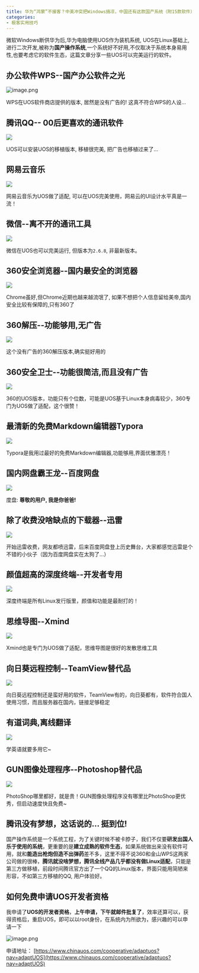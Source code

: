 ```yaml
---
title: 华为“鸿蒙”不接客？中美冲突把Windows搞凉，中国还有这款国产系统（附15款软件）
categories:
- 极客实用技巧
---
```


微软Windows断供华为后,华为电脑使用UOS作为装机系统, UOS在Linux基础上,进行二次开发,被称为**国产操作系统**,一个系统好不好用,不仅取决于系统本身易用性,也要考虑它的软件生态，这篇文章分享一些UOS可以完美运行的软件。



## 办公软件WPS--国产办公软件之光

![image.png](https://cdn.fangyuanxiaozhan.com/assets/16941705729428KmkckYA.png)

WPS在UOS软件商店提供的版本, 居然是没有广告的! 这真不符合WPS的人设...

## 腾讯QQ-- 00后更喜欢的通讯软件

![](https://cdn.fangyuanxiaozhan.com/assets/16941705747105XYtnjMA.png)

UOS可以安装UOS的移植版本, 移植很完美, 把广告也移植过来了...

## 网易云音乐

![](https://v2fy.com/wp-content/uploads/2020/05/keycat1000.jpg)

网易云音乐为UOS做了适配, 可以在UOS完美使用，网易云的UI设计水平真是一流！


## 微信--离不开的通讯工具

![](https://cdn.fangyuanxiaozhan.com/assets/1694170581855XbS8TSBp.png)

微信在UOS也可以完美运行, 但版本为`2.6.8`, 非最新版本。


## 360安全浏览器--国内最安全的浏览器


![](https://cdn.fangyuanxiaozhan.com/assets/1694170584102xcME8bF6.png)

Chrome虽好,但Chrome近期也越来越流氓了, 如果不想把个人信息留给美帝,国内安全比较有保障的,只有360了

## 360解压--功能够用,无广告

![](https://cdn.fangyuanxiaozhan.com/assets/1694170587610BWzEec05.png)

这个没有广告的360解压版本,确实挺好用的

## 360安全卫士--功能很简洁,而且没有广告

![](https://cdn.fangyuanxiaozhan.com/assets/1694170590251NtGhSTGH.png)

360的UOS版本，功能只有个位数，可能是UOS基于Linux本身病毒较少，360专门为UOS做了适配，这个很赞！


## 最清新的免费Markdown编辑器Typora

![](https://cdn.fangyuanxiaozhan.com/assets/1694170594157h8ztceNP.png)

Typora是我用过最好的免费Markdown编辑器,功能够用,界面优雅漂亮！

## 国内网盘霸王龙--百度网盘

![](https://cdn.fangyuanxiaozhan.com/assets/1694170597727rrxzQjrm.png)

度盘: **尊敬的用户, 我是你爸爸!**

## 除了收费没啥缺点的下载器--迅雷


![](https://cdn.fangyuanxiaozhan.com/assets/1694170600299zFbfrbt1.png)

开始迅雷收费，网友都喷迅雷，后来百度网盘登上历史舞台，大家都感觉迅雷是个不错的小伙子（因为百度网盘实在太狗了...）


## 颜值超高的深度终端--开发者专用

![](https://cdn.fangyuanxiaozhan.com/assets/1694170603875ZjaAw062.png)

深度终端是所有Linux发行版里，颜值和功能是最耐打的！

## 思维导图--Xmind

![](https://cdn.fangyuanxiaozhan.com/assets/1694170608280rWDfY30W.png)

Xmind也是专门为UOS做了适配，思维导图是很好的发散思维工具


## 向日葵远程控制--TeamView替代品


![](https://cdn.fangyuanxiaozhan.com/assets/1694170613487x2fGXDGS.png)

向日葵远程控制还是蛮好用的软件，TeamView有的，向日葵都有，软件符合国人使用习惯，而且服务器在国内，链接足够稳定

## 有道词典,离线翻译


![](https://cdn.fangyuanxiaozhan.com/assets/16941706169306BJHxNKE.png)

学英语就要多用它~

## GUN图像处理程序--Photoshop替代品


![](https://cdn.fangyuanxiaozhan.com/assets/16941706195112jiawG5b.png)

PhotoShop哪里都好，就是贵！GUN图像处理程序没有哪里比PhotoShop更优秀，但启动速度快且免费~

## 腾讯没有梦想，这话说的... 挺到位!

国产操作系统是一个系统工程，为了关键时候不被卡脖子，我们不仅要**研发出国人乐于使用的系统**，更重要的是**建立成熟的软件生态**，如果系统做出来没有软件可用，就和**能造出枪炮但造不出弹药**差不多，这里不得不说360和金山WPS这两家公司做的很棒，**腾讯就没啥梦想，腾讯全线产品几乎都没有做Linux适配**，只能是第三方做移植，前段时间腾讯官方出了一个QQ的Linux版本，界面只能用简陋来形容，不如第三方移植的QQ, 用户体验好。

## 如何免费申请UOS开发者资格

我申请了**UOS的开发者资格**，**上午申请，下午就邮件批复了**，效率还算可以，获得资格后，重启UOS，即可以以root身份，在系统内为所欲为，感兴趣的可以申请一下

![image.png](https://cdn.fangyuanxiaozhan.com/assets/1694170621305ZZ3pjM8B.png)

申请地址： [https://www.chinauos.com/cooperative/adaptuos?nav=adaptUOS](https://www.chinauos.com/cooperative/adaptuos?nav=adaptUOS)